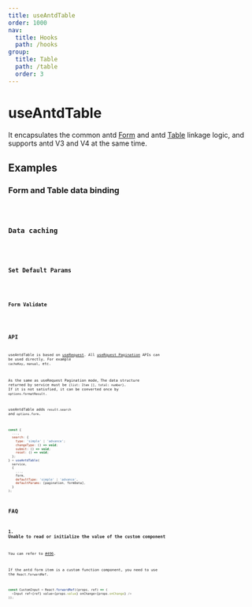 ```yaml
---
title: useAntdTable
order: 1000
nav:
  title: Hooks
  path: /hooks
group:
  title: Table
  path: /table
  order: 3
---
```


# useAntdTable

It encapsulates the common antd [Form](https://ant.design/components/form-cn/) and antd [Table](https://ant.design/components/table-cn/) linkage logic, and supports antd V3 and V4 at the same time.

## Examples

### Form and Table data binding

<code src="./demo/demo1.tsx" />

### Data caching

<code src="./demo/demo2.tsx" />

### Set Default Params

<code src="./demo/demo5.tsx" />

### Form Validate

<code src="./demo/demo6.tsx" />

## API

useAntdTable is based on [useRequest](/async). All [useRquest Pagination](/async?anchor=pagination#api-1) APIs can be used directly. For example `cacheKey`,` manual`, etc.

As the same as useRequest Pagination mode，The data structure returned by service must be `{list: Item [], total: number}`. If it is not satisfied, it can be converted once by `options.formatResult`.

useAntdTable adds `result.search` and` options.form`.

```javascript
const {
  ...,
  search: {
    type: 'simple' | 'advance';
    changeType: () => void;
    submit: () => void;
    reset: () => void;
  };
} = useAntdTable(
  service,
  {
    ...,
    form,
    defaultType: 'simple' | 'advance',
    defaultParams: [pagination, formData],
  }
);
```

## FAQ

### 1. Unable to read or initialize the value of the custom component

You can refer to [#496](https://github.com/alibaba/hooks/issues/496).

If the antd form item is a custom function component, you need to use the `React.forwardRef`.

```js
const CustomInput = React.forwardRef((props, ref) => (
  <Input ref={ref} value={props.value} onChange={props.onChange} />
));
```
